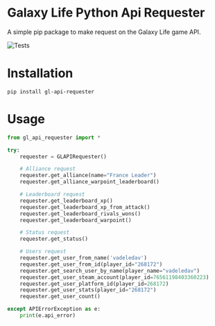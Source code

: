 # Galaxy Life Python Api Requester

A simple pip package to make request on the Galaxy Life game API.

![Tests](https://github.com/France-Leader-Galaxy-Life/GL-Python-API-Requester/actions/workflows/tests.yml/badge.svg)

# Installation

```
pip install gl-api-requester
```

# Usage

```python
from gl_api_requester import *

try:
	requester = GLAPIRequester()

	# Alliance request
	requester.get_alliance(name="France Leader")
	requester.get_alliance_warpoint_leaderboard()

	# Leaderboard request
	requester.get_leaderboard_xp()
	requester.get_leaderboard_xp_from_attack()
	requester.get_leaderboard_rivals_wons()
	requester.get_leaderboard_warpoint()

	# Status request
	requester.get_status()

	# Users request
	requester.get_user_from_name('vadeledav')
	requester.get_user_from_id(player_id="268172")
	requester.get_search_user_by_name(player_name="vadeledav")
	requester.get_user_steam_account(player_id=76561198403360223)
	requester.get_user_platform_id(player_id=268172)
	requester.get_user_stats(player_id="268172")
	requester.get_user_count()

except APIErrorException as e:
	print(e.api_error)
```

